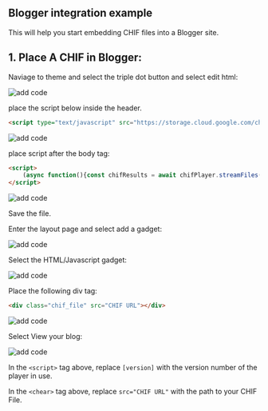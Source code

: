 ## Blogger integration example

This will help you start embedding CHIF files into a Blogger site.

## 1. Place A CHIF in Blogger:

Naviage to theme and select the triple dot button and select edit html:

![add code](blog1.png)

place the script below inside the header.

```html
<script type="text/javascript" src="https://storage.cloud.google.com/chif-player/chifPlayer-[version].js"></script>
```

![add code](blog2.png)

place script after the body tag:

```html
<script>
	(async function(){const chifResults = await chifPlayer.streamFiles({selector: '.chif_file';})})()
</script>
```

![add code](blog3.png)

Save the file.

Enter the layout page and select add a gadget:

![add code](blog4.png)

Select the HTML/Javascript gadget:

![add code](blog5.png)

Place the following div tag:

```html
<div class="chif_file" src="CHIF URL"></div>
```

![add code](blog6.png)

Select View your blog:

![add code](blog7.png)

In the `<script>` tag above, replace `[version]` with the version number of the player in use.

In the `<chear>` tag above, replace `src="CHIF URL"` with the path to your CHIF File.
